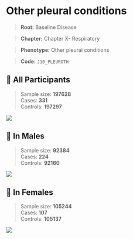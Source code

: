 # Other pleural conditions

> **Root:** Baseline Disease  

> **Chapter:** Chapter X- Respiratory  

> **Phenotype:** Other pleural conditions  

> **Code:** `J10_PLEUROTH`

## 🧪 All Participants  
> Sample size: **197628**  
> Cases: **331**  
> Controls: **197297**
<img src="/Disease/Figures/ALL/Incidence/J10_PLEUROTH.png"/>
<CsvTable src="/Disease_Data/ALL/Incidence/COX_J10_PLEUROTH.csv" label="🔍 View full results" />

## 👨 In Males  
> Sample size: **92384**  
> Cases: **224**  
> Controls: **92160**
<img src="/Disease/Figures/Male/Incidence/J10_PLEUROTH.png"/>
<CsvTable src="/Disease_Data/Male/Incidence/COX_J10_PLEUROTH.csv" label="🔍 View full results" />

## 👩 In Females  
> Sample size: **105244**  
> Cases: **107**  
> Controls: **105137**
<img src="/Disease/Figures/Female/Incidence/J10_PLEUROTH.png"/>
<CsvTable src="/Disease_Data/Female/Incidence/COX_J10_PLEUROTH.csv" label="🔍 View full results" />
